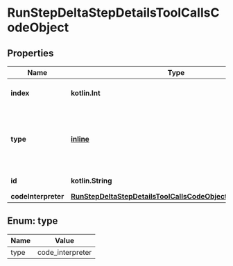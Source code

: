 
# RunStepDeltaStepDetailsToolCallsCodeObject

## Properties
| Name | Type | Description | Notes |
| ------------ | ------------- | ------------- | ------------- |
| **index** | **kotlin.Int** | The index of the tool call in the tool calls array. |  |
| **type** | [**inline**](#Type) | The type of tool call. This is always going to be &#x60;code_interpreter&#x60; for this type of tool call. |  |
| **id** | **kotlin.String** | The ID of the tool call. |  [optional] |
| **codeInterpreter** | [**RunStepDeltaStepDetailsToolCallsCodeObjectCodeInterpreter**](RunStepDeltaStepDetailsToolCallsCodeObjectCodeInterpreter.md) |  |  [optional] |


<a id="Type"></a>
## Enum: type
| Name | Value |
| ---- | ----- |
| type | code_interpreter |



